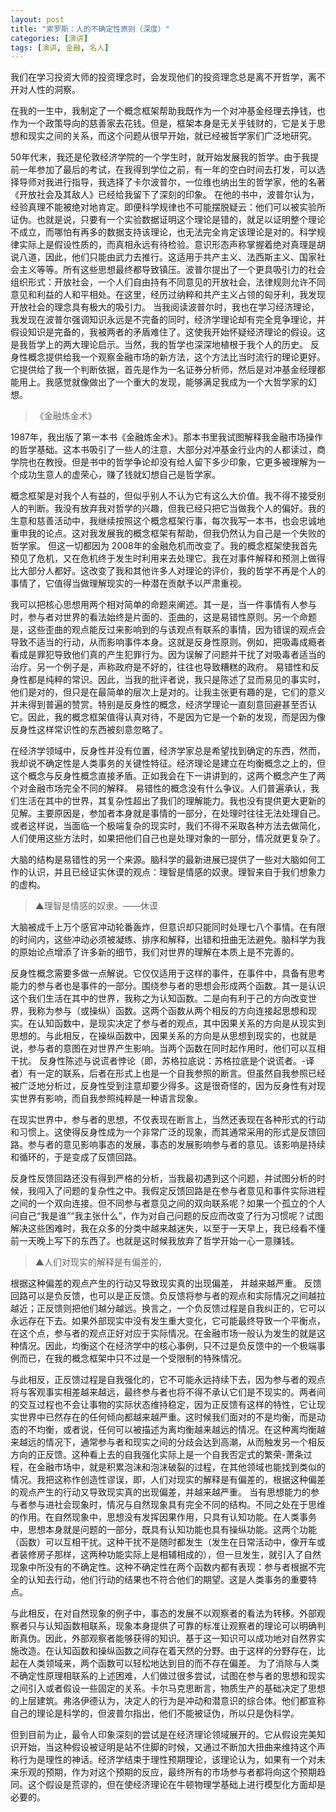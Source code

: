 ```yaml
---
layout: post
title: "索罗斯：人的不确定性原则（深度）"
categories: [演讲]
tags: [演讲, 金融, 名人]
---
```


我们在学习投资大师的投资理念时，会发现他们的投资理念总是离不开哲学，离不开对人性的洞察。


在我的一生中，我制定了一个概念框架帮助我既作为一个对冲基金经理去挣钱，也作为一个政策导向的慈善家去花钱。但是，框架本身是无关乎钱财的，它是关于思想和现实之间的关系，而这个问题从很早开始，就已经被哲学家们广泛地研究。



50年代末，我还是伦敦经济学院的一个学生时，就开始发展我的哲学。由于我提前一年参加了最后的考试，在我得到学位之前，有一年的空白时间去打发，可以选择导师对我进行指导，我选择了卡尔波普尔，一位维也纳出生的哲学家，他的名著《开放社会及其敌人》已经给我留下了深刻的印象。
在他的书中，波普尔认为，经验真理不能被绝对地肯定。即便科学规律也不可能摆脱疑云：他们可以被实验所证伪。也就是说，只要有一个实验数据证明这个理论是错的，就足以证明整个理论不成立，而哪怕有再多的数据支持该理论，也无法完全肯定该理论是对的。科学规律实际上是假设性质的，而真相永远有待检验。意识形态声称掌握着绝对真理是胡说八道，因此，他们只能由武力去推行。这适用于共产主义、法西斯主义、国家社会主义等等。所有这些思想最终都导致镇压。波普尔提出了一个更具吸引力的社会组织形式：开放社会，一个人们自由持有不同意见的开放社会，法律规则允许不同意见和利益的人和平相处。在这里，经历过纳粹和共产主义占领的匈牙利，我发现开放社会的理念具有极大的吸引力。
当我阅读波普尔时，我也在学习经济理论，我发现在波普尔强调知识永远是不完备的同时，经济学理论却有完全竞争理论，并假设知识是完备的，我被两者的矛盾难住了。这使我开始怀疑经济理论的假设。这是我哲学上的两大理论启示。当然，我的哲学也深深地植根于我个人的历史。
反身性概念提供给我一个观察金融市场的新方法，这个方法比当时流行的理论更好。它提供给了我一个判断依据，首先是作为一名证券分析师，然后是对冲基金经理都能用上。我感觉就像做出了一个重大的发现，能够满足我成为一个大哲学家的幻想。

> 《金融炼金术》


1987年，我出版了第一本书《金融炼金术》。那本书里我试图解释我金融市场操作的哲学基础。这本书吸引了一些人的注意，大部分对冲基金行业内的人都读过，商学院也在教授。但是书中的哲学争论却没有给人留下多少印象，它更多被理解为一个成功生意人的虚荣心，赚了钱就幻想自己是哲学家。



概念框架是对我个人有益的，但似乎别人不认为它有这么大价值。我不得不接受别人的判断。我没有放弃我对哲学的兴趣，但我已经只把它当做我个人的偏好。我的生意和慈善活动中，我继续按照这个概念框架行事，每次我写一本书，也会忠诚地重申我的论点。这对我发展我的概念框架有帮助，但我仍然认为自己是一个失败的哲学家。
但这一切都因为 2008年的金融危机而改变了。我的概念框架使我首先预见了危机，又在危机终于发生时利用来去处理它。我在对事件解释和预测上做得比大部分人都好。这改变了我和其他许多人对理论的评价，我的哲学不再是个人的事情了，它值得当做理解现实的一种潜在贡献予以严肃重视。



我可以把核心思想用两个相对简单的命题来阐述。其一是，当一件事情有人参与时，参与者对世界的看法始终是片面的、歪曲的，这是易错性原则。另一个命题是，这些歪曲的观点能反过来影响到的与该观点有联系的事情，因为错误的观点会导致不适当的行动，从而影响事件本身。这就是反身性原则。例如，把吸毒成瘾者看成是罪犯导致他们真的产生犯罪行为。因为误解了问题并干扰了对吸毒者适当的治疗。另一个例子是，声称政府是不好的，往往也导致糟糕的政府。
易错性和反身性都是纯粹的常识。因此，当我的批评者说，我只是陈述了显而易见的事实时，他们是对的，但只是在最简单的层次上是对的。让我主张更有趣的是，它们的意义并未得到普遍的赞赏。特别是反身性的概念，经济学理论一直刻意回避甚至否认它。因此，我的概念框架值得认真对待，不是因为它是一个新的发现，而是因为像反身性这样常识性的东西被刻意忽略了。



在经济学领域中，反身性并没有位置，经济学家总是希望找到确定的东西，然而，我却说不确定性是人类事务的关键性特征。经济理论是建立在均衡概念之上的，但这个概念与反身性概念直接矛盾。正如我会在下一讲讲到的，这两个概念产生了两个对金融市场完全不同的解释。
易错性的概念没有什么争议。人们普遍承认，我们生活在其中的世界，其复杂性超出了我们的理解能力。我也没有提供更大更新的见解。主要原因是，参加者本身就是事情的一部分，在处理时往往无法处理自己。或者这样说，当面临一个极端复杂的现实时，我们不得不采取各种方法去做简化，人们使用这些方法时，如果把他们自己也是处理对象的一部分，情况就更复杂了。



大脑的结构是易错性的另一个来源。脑科学的最新进展已提供了一些对大脑如何工作的认识，并且已经证实休谟的观点：理智是情感的奴隶。理智来自于我们想象力的虚构。


>▲理智是情感的奴隶。——休谟


大脑被成千上万个感官冲动轮番轰炸，但意识却只能同时处理七八个事情。在有限的时间内，这些冲动必须被凝练、排序和解释，出错和扭曲无法避免。脑科学为我的原始论点增添了许多新的细节，我们对世界的理解在本质上是不完善的。


反身性概念需要多做一点解说。它仅仅适用于这样的事件，在事件中，具备有思考能力的参与者也是事件的一部分。围绕参与者的思想会形成两个函数。其一是认识这个我们生活在其中的世界，我称之为认知函数。二是向有利于己的方向改变世界，我称为参与（或操纵）函数。这两个函数从两个相反的方向连接起思想和现实。在认知函数中，是现实决定了参与者的观点，其中因果关系的方向是从现实到思想的。与此相反，在操纵函数中，因果关系的方向是从思想到现实的，也就是说，参与者的意图在对世界产生影响。当两个函数在同时起作用时，他们可以互相干扰。
反身性陈述与说谎者悖论（即，苏格拉底说：苏格拉底是个说谎者。-译者）有一定的联系，后者在形式上也是一个自我参照的断言。但虽然自我参照已经被广泛地分析过，反身性受到注意却要少得多。这是很奇怪的，因为反身性有对现实世界有影响，而自我参照纯粹是一种语言现象。


在现实世界中，参与者的思想，不仅表现在断言上，当然还表现在各种形式的行动和习惯上。这使得反身性成为一个非常广泛的现象，而其通常采用的形式是反馈回路。参与者的意见影响事态的发展，事态的发展影响参与者的意见。该影响是持续和循环的，于是变成了反馈回路。


反身性反馈回路还没有得到严格的分析，当我最初遇到这个问题，并试图分析的时候，我闯入了问题的复杂性之中。我假定反馈回路是在参与者意见和事件实际进程之间的一个双向连接。但不同参与者意见之间的双向联系呢？如果一个孤立的个人问自己“我是谁”“我主张什么”，作为对自己问题的反应而改变了行为习惯呢？试图解决这些困难时，我在众多的分类中越来越迷失，以至于一天早上，我已经看不懂前一天晚上写下的东西了。也就是这时候我放弃了哲学开始一心一意赚钱。


> ▲人们对现实的解释是有偏差的，


根据这种偏差的观点产生的行动又导致现实真的出现偏差，
并越来越严重。
反馈回路可以是负反馈，也可以是正反馈。负反馈将参与者的观点和实际情况之间越拉越近；正反馈则把他们越分越远。换言之，一个负反馈过程是自我纠正的，它可以永远存在下去。如果外部现实中没有发生重大变化，它可能最终导致一个平衡点，在这个点，参与者的观点正好对应于实际情况。在金融市场一般认为发生的就是这种情况。因此，均衡这个在经济学中的核心事例，只不过是负反馈中的一个极端事例而已，在我的概念框架中只不过是一个受限制的特殊情况。


与此相反，正反馈过程是自我强化的，它不可能永远持续下去，因为参与者的观点将与客观事实相差越来越远，最终参与者也将不得不承认它们是不现实的。两者间的交互过程也不会让事物的实际状态维持稳定，因为正反馈有这样的特性，它让现实世界中已然存在的任何倾向都越来越严重。这时候我们面对的不是均衡，而是动态的不均衡，或者说，任何可以被描述为离均衡越来越远的情况。在这种离均衡越来越远的情况下，通常参与者和现实之间的分歧会达到高潮，从而触发另一个相反方向的正反馈。这种看上去的自我强化实际上是一个自我否定式的繁荣-萧条过程，在金融市场中，就是积累泡沫和泡沫破裂的过程，在其他领域也能找到类似的情况。我把这称作创造性谬误，即，人们对现实的解释是有偏差的，根据这种偏差的观点产生的行动又导致现实真的出现偏差，并越来越严重。
当有思想能力的参与者参与进社会现象时，情况与自然现象具有完全不同的结构。不同之处在于思维的作用。在自然现象中，思想没有发挥因果作用，只具有认知功能。在人类事务中，思想本身就是问题的一部分，既具有认知功能也具有操纵功能。这两个功能（函数）可以互相干扰。这种干扰不是随时都发生（发生在日常活动中，像开车或者装修房子那样，这两种功能实际上是相辅相成的），但一旦发生，就引入了自然现象中所没有的不确定性。这种不确定性在两个函数内都有表现：参与者根据不完全的认知去行动，他们行动的结果也不符合他们的期望。这是人类事务的重要特点。


与此相反，在对自然现象的例子中，事态的发展不以观察者的看法为转移。外部观察者只与认知函数相联系，现象本身提供了可靠的标准让观察者的理论可以明确判断真伪。因此，外部观察者能够获得的知识。基于这一知识可以成功地对自然界实施改造。在认知函数和操纵函数之间存在着天然的分野。由于这样的分野存在，比起在人类领域来，两个函数可以轻松地达到目的而不存在偏差。
为了消除与人类不确定性原理相联系的上述困难，人们做过很多尝试，试图在参与者的思想和现实之间引入或者假设一些固定的关系。卡尔马克思断言，物质生产的基础决定了思想的上层建筑。弗洛伊德认为，决定人的行为是冲动和潜意识的综合体。他们都宣称自己的理论是科学的，但波普尔指出，他们不能被证伪，所以只是伪科学。


但到目前为止，最令人印象深刻的尝试是在经济理论领域展开的。它从假设完美知识开始，当这种假设被证明是站不住脚的时候，又通过不断加大扭曲来维持这个声称行为是理性的神话。经济学结束于理性预期理论，该理论认为，如果有一个对未来乐观的预期，作为对这个预期的反应，最终所有的市场参与者都将向这个预期趋同。这个假设是荒谬的，但在使经济理论在牛顿物理学基础上进行模型化方面却是必要的。
